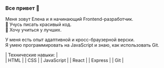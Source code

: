 ### Все привет 👋
Меня зовут Елена и я начинающий Frontend-разработчик.  
🌱 Учусь писать красивый код.  
👯 Хочу учиться у лучших.  

У меня есть опыт адаптивной и кросс-браузерной верски.  
Я умею программировать на JavaScript и знаю, как использовать Git.


| Технические навыки: |  
| HTML | | CSS | | JavaScript | | React | | Express | | Git |
